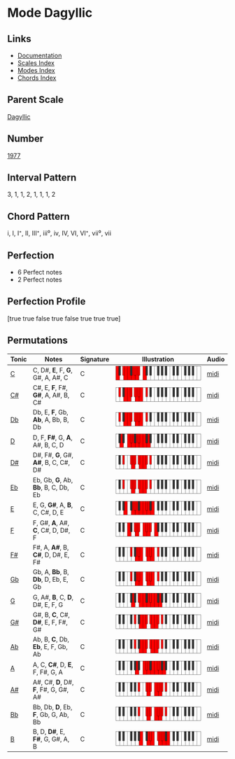 # Mode Dagyllic

## Links

- [Documentation](index.md)
- [Scales Index](Scales.md)
- [Modes Index](Modes.md)
- [Chords Index](Chords.md)

## Parent Scale

[Dagyllic](ScaleDagyllic.md)

## Number

[1977](https://ianring.com/musictheory/scales/1977)

## Interval Pattern

3, 1, 1, 2, 1, 1, 1, 2

## Chord Pattern

i, I, I⁺, II, III⁺, iii⁰, iv, IV, VI, VI⁺, vii⁰, vii

## Perfection

- 6 Perfect notes
- 2 Perfect notes

## Perfection Profile

[true true false true false true true true]

## Permutations

| Tonic | Notes | Signature | Illustration | Audio |
|-------|-------|-----------|--------------|-------|
| [C](ModeCNaturalDagyllic.md) | C, D#, **E**, F, **G**, G#, A, A#, C | C | ![CNaturalDagyllic](ModeCNaturalDagyllic.png) | [midi](https://github.com/edipermadi/music/blob/main/docs/ModeCNaturalDagyllic.mid?raw=true) |
| [C#](ModeCSharpDagyllic.md) | C#, E, **F**, F#, **G#**, A, A#, B, C# | C | ![CSharpDagyllic](ModeCSharpDagyllic.png) | [midi](https://github.com/edipermadi/music/blob/main/docs/ModeCSharpDagyllic.mid?raw=true) |
| [Db](ModeDFlatDagyllic.md) | Db, E, **F**, Gb, **Ab**, A, Bb, B, Db | C | ![DFlatDagyllic](ModeDFlatDagyllic.png) | [midi](https://github.com/edipermadi/music/blob/main/docs/ModeDFlatDagyllic.mid?raw=true) |
| [D](ModeDNaturalDagyllic.md) | D, F, **F#**, G, **A**, A#, B, C, D | C | ![DNaturalDagyllic](ModeDNaturalDagyllic.png) | [midi](https://github.com/edipermadi/music/blob/main/docs/ModeDNaturalDagyllic.mid?raw=true) |
| [D#](ModeDSharpDagyllic.md) | D#, F#, **G**, G#, **A#**, B, C, C#, D# | C | ![DSharpDagyllic](ModeDSharpDagyllic.png) | [midi](https://github.com/edipermadi/music/blob/main/docs/ModeDSharpDagyllic.mid?raw=true) |
| [Eb](ModeEFlatDagyllic.md) | Eb, Gb, **G**, Ab, **Bb**, B, C, Db, Eb | C | ![EFlatDagyllic](ModeEFlatDagyllic.png) | [midi](https://github.com/edipermadi/music/blob/main/docs/ModeEFlatDagyllic.mid?raw=true) |
| [E](ModeENaturalDagyllic.md) | E, G, **G#**, A, **B**, C, C#, D, E | C | ![ENaturalDagyllic](ModeENaturalDagyllic.png) | [midi](https://github.com/edipermadi/music/blob/main/docs/ModeENaturalDagyllic.mid?raw=true) |
| [F](ModeFNaturalDagyllic.md) | F, G#, **A**, A#, **C**, C#, D, D#, F | C | ![FNaturalDagyllic](ModeFNaturalDagyllic.png) | [midi](https://github.com/edipermadi/music/blob/main/docs/ModeFNaturalDagyllic.mid?raw=true) |
| [F#](ModeFSharpDagyllic.md) | F#, A, **A#**, B, **C#**, D, D#, E, F# | C | ![FSharpDagyllic](ModeFSharpDagyllic.png) | [midi](https://github.com/edipermadi/music/blob/main/docs/ModeFSharpDagyllic.mid?raw=true) |
| [Gb](ModeGFlatDagyllic.md) | Gb, A, **Bb**, B, **Db**, D, Eb, E, Gb | C | ![GFlatDagyllic](ModeGFlatDagyllic.png) | [midi](https://github.com/edipermadi/music/blob/main/docs/ModeGFlatDagyllic.mid?raw=true) |
| [G](ModeGNaturalDagyllic.md) | G, A#, **B**, C, **D**, D#, E, F, G | C | ![GNaturalDagyllic](ModeGNaturalDagyllic.png) | [midi](https://github.com/edipermadi/music/blob/main/docs/ModeGNaturalDagyllic.mid?raw=true) |
| [G#](ModeGSharpDagyllic.md) | G#, B, **C**, C#, **D#**, E, F, F#, G# | C | ![GSharpDagyllic](ModeGSharpDagyllic.png) | [midi](https://github.com/edipermadi/music/blob/main/docs/ModeGSharpDagyllic.mid?raw=true) |
| [Ab](ModeAFlatDagyllic.md) | Ab, B, **C**, Db, **Eb**, E, F, Gb, Ab | C | ![AFlatDagyllic](ModeAFlatDagyllic.png) | [midi](https://github.com/edipermadi/music/blob/main/docs/ModeAFlatDagyllic.mid?raw=true) |
| [A](ModeANaturalDagyllic.md) | A, C, **C#**, D, **E**, F, F#, G, A | C | ![ANaturalDagyllic](ModeANaturalDagyllic.png) | [midi](https://github.com/edipermadi/music/blob/main/docs/ModeANaturalDagyllic.mid?raw=true) |
| [A#](ModeASharpDagyllic.md) | A#, C#, **D**, D#, **F**, F#, G, G#, A# | C | ![ASharpDagyllic](ModeASharpDagyllic.png) | [midi](https://github.com/edipermadi/music/blob/main/docs/ModeASharpDagyllic.mid?raw=true) |
| [Bb](ModeBFlatDagyllic.md) | Bb, Db, **D**, Eb, **F**, Gb, G, Ab, Bb | C | ![BFlatDagyllic](ModeBFlatDagyllic.png) | [midi](https://github.com/edipermadi/music/blob/main/docs/ModeBFlatDagyllic.mid?raw=true) |
| [B](ModeBNaturalDagyllic.md) | B, D, **D#**, E, **F#**, G, G#, A, B | C | ![BNaturalDagyllic](ModeBNaturalDagyllic.png) | [midi](https://github.com/edipermadi/music/blob/main/docs/ModeBNaturalDagyllic.mid?raw=true) |
